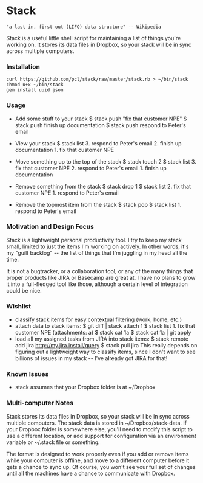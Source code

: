 # Stack #

    "a last in, first out (LIFO) data structure" -- Wikipedia

Stack is a useful little shell script for maintaining a list 
of things you're working on. It stores its data files in 
Dropbox, so your stack will be in sync across multiple computers.

### Installation ###
    curl https://github.com/pcl/stack/raw/master/stack.rb > ~/bin/stack
    chmod u+x ~/bin/stack
    gem install uuid json

### Usage ###
+ Add some stuff to your stack
        $ stack push "fix that customer NPE"
        $ stack push finish up documentation
        $ stack push respond to Peter's email

+ View your stack
        $ stack list
        3. respond to Peter's email
        2. finish up documentation
        1. fix that customer NPE

+ Move something up to the top of the stack
        $ stack touch 2
        $ stack list
        3. fix that customer NPE
        2. respond to Peter's email
        1. finish up documentation

+ Remove something from the stack
        $ stack drop 1
        $ stack list
        2. fix that customer NPE
        1. respond to Peter's email

+ Remove the topmost item from the stack
        $ stack pop
        $ stack list
        1. respond to Peter's email

### Motivation and Design Focus ###
Stack is a lightweight personal productivity tool. I try to keep my
stack small, limited to just the items I'm working on actively. In 
other words, it's my "guilt backlog" -- the list of things that I'm 
juggling in my head all the time.

It is not a bugtracker, or a collaboration tool, or any of the many
things that proper products like JIRA or Basecamp are great at. I
have no plans to grow it into a full-fledged tool like those, although
a certain level of integration could be nice.

### Wishlist ###
+ classify stack items for easy contextual filtering (work, home, etc.)
+ attach data to stack items:
        $ git diff | stack attach 1
        $ stack list
        1. fix that customer NPE (attachments: a)
        $ stack cat 1a
        <diff output here>
        $ stack cat 1a | git apply
+ load all my assigned tasks from JIRA into stack items:
        $ stack remote add jira http://my.jira.install/query
        $ stack pull jira
  This really depends on figuring out a lightweight way to classify items,
  since I don't want to see billions of issues in my stack -- I've already
  got JIRA for that!

### Known Issues ###
+ stack assumes that your Dropbox folder is at ~/Dropbox

### Multi-computer Notes ###

Stack stores its data files in Dropbox, so your stack will be in
sync across multiple computers. The stack data is stored in 
~/Dropbox/stack-data. If your Dropbox folder is somewhere else,
you'll need to modify this script to use a different location,
or add support for configuration via an environment variable or
~/.stack file or something.

The format is designed to work properly even if you add or remove
items while your computer is offline, and move to a different 
computer before it gets a chance to sync up. Of course, you won't 
see your full set of changes until all the machines have a chance
to communicate with Dropbox.
